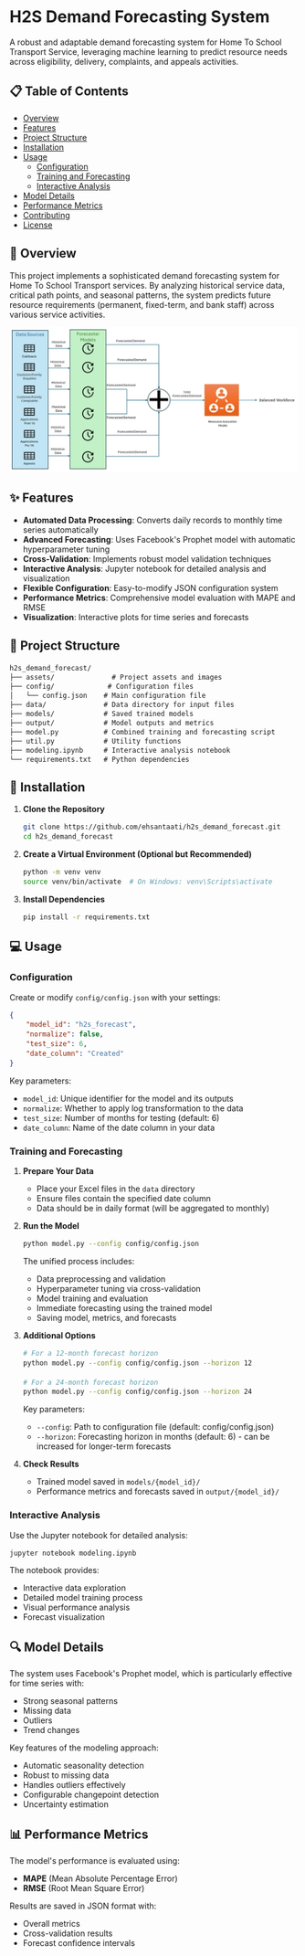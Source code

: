 # H2S Demand Forecasting System

A robust and adaptable demand forecasting system for Home To School Transport Service, leveraging machine learning to predict resource needs across eligibility, delivery, complaints, and appeals activities.

## 📋 Table of Contents
- [Overview](#overview)
- [Features](#features)
- [Project Structure](#project-structure)
- [Installation](#installation)
- [Usage](#usage)
  - [Configuration](#configuration)
  - [Training and Forecasting](#training-and-forecasting)
  - [Interactive Analysis](#interactive-analysis)
- [Model Details](#model-details)
- [Performance Metrics](#performance-metrics)
- [Contributing](#contributing)
- [License](#license)

## 🎯 Overview

This project implements a sophisticated demand forecasting system for Home To School Transport services. By analyzing historical service data, critical path points, and seasonal patterns, the system predicts future resource requirements (permanent, fixed-term, and bank staff) across various service activities.

![Model Overview](assets/Model_Overview.jpg)

## ✨ Features

- **Automated Data Processing**: Converts daily records to monthly time series automatically
- **Advanced Forecasting**: Uses Facebook's Prophet model with automatic hyperparameter tuning
- **Cross-Validation**: Implements robust model validation techniques
- **Interactive Analysis**: Jupyter notebook for detailed analysis and visualization
- **Flexible Configuration**: Easy-to-modify JSON configuration system
- **Performance Metrics**: Comprehensive model evaluation with MAPE and RMSE
- **Visualization**: Interactive plots for time series and forecasts

## 📁 Project Structure

```
h2s_demand_forecast/
├── assets/              # Project assets and images
├── config/             # Configuration files
│   └── config.json    # Main configuration file
├── data/              # Data directory for input files
├── models/            # Saved trained models
├── output/            # Model outputs and metrics
├── model.py           # Combined training and forecasting script
├── util.py            # Utility functions
├── modeling.ipynb     # Interactive analysis notebook
└── requirements.txt   # Python dependencies
```

## 🚀 Installation

1. **Clone the Repository**
   ```bash
   git clone https://github.com/ehsantaati/h2s_demand_forecast.git
   cd h2s_demand_forecast
   ```

2. **Create a Virtual Environment (Optional but Recommended)**
   ```bash
   python -m venv venv
   source venv/bin/activate  # On Windows: venv\Scripts\activate
   ```

3. **Install Dependencies**
   ```bash
   pip install -r requirements.txt
   ```

## 💻 Usage

### Configuration

Create or modify `config/config.json` with your settings:

```json
{
    "model_id": "h2s_forecast",
    "normalize": false,
    "test_size": 6,
    "date_column": "Created"
}
```

Key parameters:
- `model_id`: Unique identifier for the model and its outputs
- `normalize`: Whether to apply log transformation to the data
- `test_size`: Number of months for testing (default: 6)
- `date_column`: Name of the date column in your data

### Training and Forecasting

1. **Prepare Your Data**
   - Place your Excel files in the `data` directory
   - Ensure files contain the specified date column
   - Data should be in daily format (will be aggregated to monthly)

2. **Run the Model**
   ```bash
   python model.py --config config/config.json
   ```
   
   The unified process includes:
   - Data preprocessing and validation
   - Hyperparameter tuning via cross-validation
   - Model training and evaluation
   - Immediate forecasting using the trained model
   - Saving model, metrics, and forecasts

3. **Additional Options**
   ```bash
   # For a 12-month forecast horizon
   python model.py --config config/config.json --horizon 12
   
   # For a 24-month forecast horizon
   python model.py --config config/config.json --horizon 24
   ```
   
   Key parameters:
   - `--config`: Path to configuration file (default: config/config.json)
   - `--horizon`: Forecasting horizon in months (default: 6) - can be increased for longer-term forecasts

4. **Check Results**
   - Trained model saved in `models/{model_id}/`
   - Performance metrics and forecasts saved in `output/{model_id}/`

### Interactive Analysis

Use the Jupyter notebook for detailed analysis:
```bash
jupyter notebook modeling.ipynb
```

The notebook provides:
- Interactive data exploration
- Detailed model training process
- Visual performance analysis
- Forecast visualization

## 🔍 Model Details

The system uses Facebook's Prophet model, which is particularly effective for time series with:
- Strong seasonal patterns
- Missing data
- Outliers
- Trend changes

Key features of the modeling approach:
- Automatic seasonality detection
- Robust to missing data
- Handles outliers effectively
- Configurable changepoint detection
- Uncertainty estimation

## 📊 Performance Metrics

The model's performance is evaluated using:
- **MAPE** (Mean Absolute Percentage Error)
- **RMSE** (Root Mean Square Error)

Results are saved in JSON format with:
- Overall metrics
- Cross-validation results
- Forecast confidence intervals

